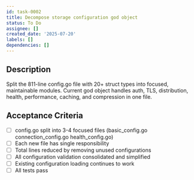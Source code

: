 ```yaml
---
id: task-0002
title: Decompose storage configuration god object
status: To Do
assignee: []
created_date: '2025-07-20'
labels: []
dependencies: []
---
```


## Description

Split the 811-line config.go file with 20+ struct types into focused, maintainable modules. Current god object handles auth, TLS, distribution, health, performance, caching, and compression in one file.

## Acceptance Criteria

- [ ] config.go split into 3-4 focused files (basic_config.go connection_config.go health_config.go)
- [ ] Each new file has single responsibility
- [ ] Total lines reduced by removing unused configurations
- [ ] All configuration validation consolidated and simplified
- [ ] Existing configuration loading continues to work
- [ ] All tests pass
